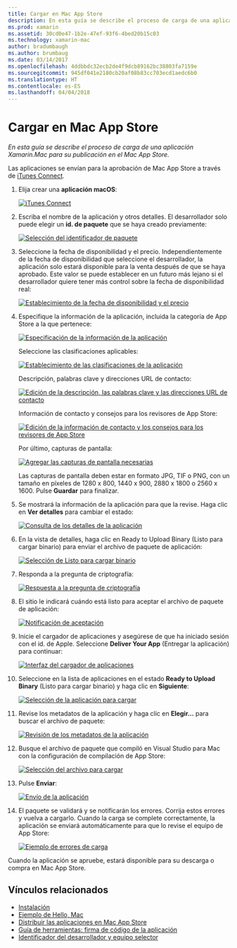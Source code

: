 ```yaml
---
title: Cargar en Mac App Store
description: En esta guía se describe el proceso de carga de una aplicación Xamarin.Mac para su publicación en el Mac App Store.
ms.prod: xamarin
ms.assetid: 30cd0e47-1b2e-47ef-93f6-4bed20b15c03
ms.technology: xamarin-mac
author: bradumbaugh
ms.author: brumbaug
ms.date: 03/14/2017
ms.openlocfilehash: 4ddbbdc32ecb2de4f9dcb89162bc38803fa7159e
ms.sourcegitcommit: 945df041e2180cb20af08b83cc703ecd1aedc6b0
ms.translationtype: HT
ms.contentlocale: es-ES
ms.lasthandoff: 04/04/2018
---
```

# <a name="upload-to-mac-app-store"></a>Cargar en Mac App Store

_En esta guía se describe el proceso de carga de una aplicación Xamarin.Mac para su publicación en el Mac App Store._

Las aplicaciones se envían para la aprobación de Mac App Store a través de [iTunes Connect](http://itunesconnect.apple.com/).

1. Elija crear una **aplicación macOS**: 

    [![](uploading-images/image65.png "iTunes Connect")](uploading-images/image65.png#lightbox)

2. Escriba el nombre de la aplicación y otros detalles. El desarrollador solo puede elegir un **id. de paquete** que se haya creado previamente: 

    [![](uploading-images/image66.png "Selección del identificador de paquete")](uploading-images/image66.png#lightbox)

3. Seleccione la fecha de disponibilidad y el precio. Independientemente de la fecha de disponibilidad que seleccione el desarrollador, la aplicación solo estará disponible para la venta después de que se haya aprobado. Este valor se puede establecer en un futuro más lejano si el desarrollador quiere tener más control sobre la fecha de disponibilidad real: 

    [![](uploading-images/image67.png "Establecimiento de la fecha de disponibilidad y el precio")](uploading-images/image67.png#lightbox)

4. Especifique la información de la aplicación, incluida la categoría de App Store a la que pertenece: 

    [![](uploading-images/image68.png "Especificación de la información de la aplicación")](uploading-images/image68.png#lightbox) 

    Seleccione las clasificaciones aplicables: 

    [![](uploading-images/image69.png "Establecimiento de las clasificaciones de la aplicación")](uploading-images/image69.png#lightbox) 

    Descripción, palabras clave y direcciones URL de contacto: 

    [![](uploading-images/image70.png "Edición de la descripción, las palabras clave y las direcciones URL de contacto")](uploading-images/image70.png#lightbox) 

    Información de contacto y consejos para los revisores de App Store: 

    [![](uploading-images/image71.png "Edición de la información de contacto y los consejos para los revisores de App Store")](uploading-images/image71.png#lightbox) 

    Por último, capturas de pantalla: 

    [![](uploading-images/image72.png "Agregar las capturas de pantalla necesarias")](uploading-images/image72.png#lightbox) 

    Las capturas de pantalla deben estar en formato JPG, TIF o PNG, con un tamaño en píxeles de 1280 x 800, 1440 x 900, 2880 x 1800 o 2560 x 1600. Pulse **Guardar** para finalizar.

5. Se mostrará la información de la aplicación para que la revise. Haga clic en **Ver detalles** para cambiar el estado: 

    [![](uploading-images/image73.png "Consulta de los detalles de la aplicación")](uploading-images/image73.png#lightbox)

6. En la vista de detalles, haga clic en Ready to Upload Binary (Listo para cargar binario) para enviar el archivo de paquete de aplicación: 

    [![](uploading-images/image74.png "Selección de Listo para cargar binario")](uploading-images/image74.png#lightbox)

7. Responda a la pregunta de criptografía: 

    [![](uploading-images/image75.png "Respuesta a la pregunta de criptografía")](uploading-images/image75.png#lightbox)

8. El sitio le indicará cuándo está listo para aceptar el archivo de paquete de aplicación: 

    [![](uploading-images/image76.png "Notificación de aceptación")](uploading-images/image76.png#lightbox)

9. Inicie el cargador de aplicaciones y asegúrese de que ha iniciado sesión con el id. de Apple.
Seleccione **Deliver Your App** (Entregar la aplicación) para continuar: 

    [![](uploading-images/image77.png "Interfaz del cargador de aplicaciones")](uploading-images/image77.png#lightbox)

10. Seleccione en la lista de aplicaciones en el estado **Ready to Upload Binary** (Listo para cargar binario) y haga clic en **Siguiente**: 

    [![](uploading-images/image78.png "Selección de la aplicación para cargar")](uploading-images/image78.png#lightbox)

11. Revise los metadatos de la aplicación y haga clic en **Elegir…** para buscar el archivo de paquete: 

    [![](uploading-images/image79.png "Revisión de los metadatos de la aplicación")](uploading-images/image79.png#lightbox)

12. Busque el archivo de paquete que compiló en Visual Studio para Mac con la configuración de compilación de App Store: 

    [![](uploading-images/image80.png "Selección del archivo para cargar")](uploading-images/image80.png#lightbox)

13. Pulse **Enviar**: 

    [![](uploading-images/image81.png "Envío de la aplicación")](uploading-images/image81.png#lightbox)

14. El paquete se validará y se notificarán los errores. Corrija estos errores y vuelva a cargarlo. Cuando la carga se complete correctamente, la aplicación se enviará automáticamente para que lo revise el equipo de App Store: 

    [![](uploading-images/image82.png "Ejemplo de errores de carga")](uploading-images/image82.png#lightbox)

Cuando la aplicación se apruebe, estará disponible para su descarga o compra en Mac App Store.

## <a name="related-links"></a>Vínculos relacionados

- [Instalación](~//mac/get-started/installation.md)
- [Ejemplo de Hello, Mac](~//mac/get-started/hello-mac.md)
- [Distribuir las aplicaciones en Mac App Store](https://developer.apple.com/devcenter/mac/checklist/)
- [Guía de herramientas: firma de código de la aplicación](https://developer.apple.com/library/mac/#documentation/ToolsLanguages/Conceptual/OSXWorkflowGuide/CodeSigning/CodeSigning.html)
- [Identificador del desarrollador y equipo selector](https://developer.apple.com/resources/developer-id/)
